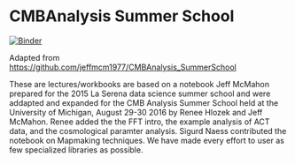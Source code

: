 # CMBAnalysis Summer School

[![Binder](https://mybinder.org/badge_logo.svg)](https://mybinder.org/v2/gh/zonca/CMBAnalysis_SummerSchool/cmb_cal_2024?labpath=CMB_School_Part_01-CMB.ipynb)

Adapted from <https://github.com/jeffmcm1977/CMBAnalysis_SummerSchool>

These are lectures/workbooks are based on a notebook Jeff McMahon prepared for the 2015 La Serena data science summer school and were addapted and expanded for the CMB Analysis Summer School held at the University of Michigan, August 29-30 2016 by Renee Hlozek and Jeff McMahon.  Renee added the the FFT intro, the example analysis of ACT data, and the cosmological paramter analysis.  Sigurd Naess contributed the notebook on Mapmaking techniques. We have made every effort to user as few specialized libraries as possible.